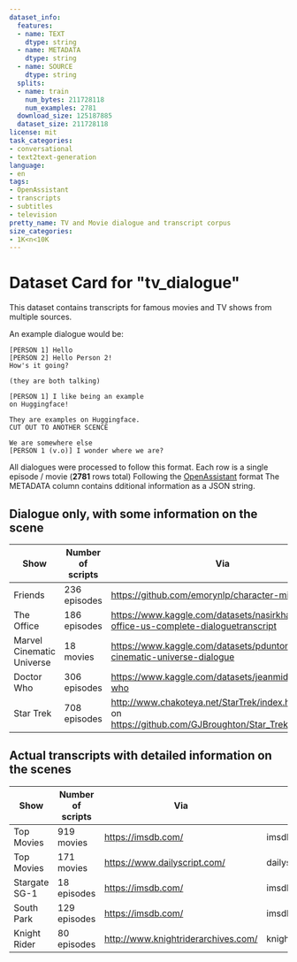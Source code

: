 ```yaml
---
dataset_info:
  features:
  - name: TEXT
    dtype: string
  - name: METADATA
    dtype: string
  - name: SOURCE
    dtype: string
  splits:
  - name: train
    num_bytes: 211728118
    num_examples: 2781
  download_size: 125187885
  dataset_size: 211728118
license: mit
task_categories:
- conversational
- text2text-generation
language:
- en
tags:
- OpenAssistant
- transcripts
- subtitles
- television
pretty_name: TV and Movie dialogue and transcript corpus
size_categories:
- 1K<n<10K
---
```

# Dataset Card for "tv_dialogue"

This dataset contains transcripts for famous movies and TV shows from multiple sources.

An example dialogue would be:
```
[PERSON 1] Hello
[PERSON 2] Hello Person 2!
How's it going?

(they are both talking)

[PERSON 1] I like being an example
on Huggingface!

They are examples on Huggingface.
CUT OUT TO ANOTHER SCENCE

We are somewhere else
[PERSON 1 (v.o)] I wonder where we are?
```

All dialogues were processed to follow this format. Each row is a single episode / movie (**2781** rows total)
Following the [OpenAssistant](https://open-assistant.io/) format The METADATA column contains dditional information as a JSON string.

## Dialogue only, with some information on the scene

| Show | Number of scripts | Via | Source |
|----|----|---|---|
| Friends | 236 episodes | https://github.com/emorynlp/character-mining | friends/emorynlp |
| The Office | 186 episodes | https://www.kaggle.com/datasets/nasirkhalid24/the-office-us-complete-dialoguetranscript | office/nasirkhalid24 |
| Marvel Cinematic Universe | 18 movies | https://www.kaggle.com/datasets/pdunton/marvel-cinematic-universe-dialogue | marvel/pdunton |
| Doctor Who | 306 episodes | https://www.kaggle.com/datasets/jeanmidev/doctor-who | drwho/jeanmidev |
| Star Trek | 708 episodes | http://www.chakoteya.net/StarTrek/index.html based on https://github.com/GJBroughton/Star_Trek_Scripts/ | statrek/chakoteya |

## Actual transcripts with detailed information on the scenes

| Show | Number of scripts | Via | Source |
|----|----|---|---|
| Top Movies | 919 movies | https://imsdb.com/ | imsdb |
| Top Movies | 171 movies | https://www.dailyscript.com/ | dailyscript |
| Stargate SG-1 | 18 episodes | https://imsdb.com/ | imsdb |
| South Park | 129 episodes |  https://imsdb.com/ | imsdb |
| Knight Rider | 80 episodes | http://www.knightriderarchives.com/ | knightriderarchives |



